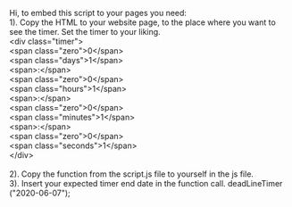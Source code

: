 Hi, to embed this script to your pages you need:<br/>
1). Copy the HTML to your website page, to the place where you want to see the timer. Set the timer to your liking.<br/>
  \<div class="timer"><br/>
      \<span class="zero">0\</span><br/><!--
   -->\<span class="days">1\</span><br/>
      \<span>:\</span><br/>
      \<span class="zero">0\</span><br/><!--
   -->\<span class="hours">1\</span><br/>
      \<span>:\</span><br/>
      \<span class="zero">0\</span><br/><!--
   -->\<span class="minutes">1\</span><br/>
      \<span>:\</span><br/>
      \<span class="zero">0\</span><br/><!--
   -->\<span class="seconds">1\</span><br/>
   \</div><br/>
   <br/>
2). Copy the function from the script.js file to yourself in the js file.<br/>
3). Insert your expected timer end date in the function call. deadLineTimer ("2020-06-07"); <div class="timer">


